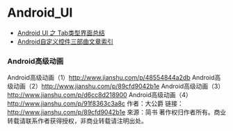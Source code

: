 # Android_UI
* [Android UI 之 Tab类型界面总结](http://blog.csdn.net/crazy1235/article/details/42678877)
* [Android自定义控件三部曲文章索引](http://blog.csdn.net/harvic880925/article/details/50995268)
### Android高级动画
Android高级动画（1）http://www.jianshu.com/p/48554844a2db
Android高级动画（2）http://www.jianshu.com/p/89cfd9042b1e
Android高级动画（3）http://www.jianshu.com/p/d6cc8d218900
Android高级动画（4）http://www.jianshu.com/p/91f8363c3a8c
作者：大公爵
链接：http://www.jianshu.com/p/89cfd9042b1e
來源：简书
著作权归作者所有。商业转载请联系作者获得授权，非商业转载请注明出处。



